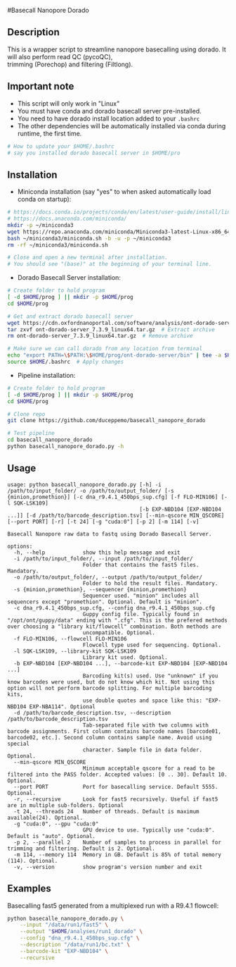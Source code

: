 #Basecall Nanopore Dorado

## Description
This is a wrapper script to streamline nanopore basecalling using dorado. It will also perform read QC (pycoQC), \
trimming (Porechop) and filtering (Filtlong).



## Important note
- This script will only work in "Linux"
- You must have conda and dorado basecall server pre-installed.
- You need to have dorado install location added to your `.bashrc`
- The other dependencies will be automatically installed via conda during runtime, the first time.

```bash
# How to update your $HOME/.bashrc
# say you installed dorado basecall server in $HOME/pro
```

## Installation
- Miniconda installation (say "yes" to when asked automatically load conda on startup):
```bash
# https://docs.conda.io/projects/conda/en/latest/user-guide/install/linux.html
# https://docs.anaconda.com/miniconda/
mkdir -p ~/miniconda3
wget https://repo.anaconda.com/miniconda/Miniconda3-latest-Linux-x86_64.sh -O ~/miniconda3/miniconda.sh
bash ~/miniconda3/miniconda.sh -b -u -p ~/miniconda3
rm -rf ~/miniconda3/miniconda.sh

# Close and open a new terminal after installation.
# You should see "(base)" at the beginning of your terminal line. 
```
- Dorado Basecall Server installation:
```bash
# Create folder to hold program
[ -d $HOME/prog ] || mkdir -p $HOME/prog
cd $HOME/prog

# Get and extract dorado basecall server
wget https://cdn.oxfordnanoportal.com/software/analysis/ont-dorado-server_7.3.9_linux64.tar.gz  # Get dorado basecall server
tar zxvf ont-dorado-server_7.3.9_linux64.tar.gz  # Extract archive
rm ont-dorado-server_7.3.9_linux64.tar.gz  # Remove archive

# Make sure we can call dorado from any location from terminal
echo "export PATH=\$PATH:\$HOME/prog/ont-dorado-server/bin" | tee -a $HOME/.bashrc
source $HOME/.bashrc  # Apply changes
```
* Pipeline installation:
```bash
# Create folder to hold program
[ -d $HOME/prog ] || mkdir -p $HOME/prog
cd $HOME/prog

# Clone repo
git clone https://github.com/duceppemo/basecall_nanopore_dorado

# Test pipeline
cd basecall_nanopore_dorado
python basecall_nanopore_dorado.py -h
```
## Usage
```commandline
usage: python basecall_nanopore_dorado.py [-h] -i /path/to/input_folder/ -o /path/to/output_folder/ [-s {minion,promethion}] [-c dna_r9.4.1_450bps_sup.cfg] [-f FLO-MIN106] [-l SQK-LSK109]
                                          [-b EXP-NBD104 [EXP-NBD104 ...]] [-d /path/to/barcode_description.tsv] [--min-qscore MIN_QSCORE] [--port PORT] [-r] [-t 24] [-g "cuda:0"] [-p 2] [-m 114] [-v]

Basecall Nanopore raw data to fastq using Dorado Basecall Server.

options:
  -h, --help            show this help message and exit
  -i /path/to/input_folder/, --input /path/to/input_folder/
                        Folder that contains the fast5 files. Mandatory.
  -o /path/to/output_folder/, --output /path/to/output_folder/
                        Folder to hold the result files. Mandatory.
  -s {minion,promethion}, --sequencer {minion,promethion}
                        Sequencer used. "minion" includes all sequencers except "promethion". Optional. Default is "minion".
  -c dna_r9.4.1_450bps_sup.cfg, --config dna_r9.4.1_450bps_sup.cfg
                        Guppy config file. Typically found in "/opt/ont/guppy/data" ending with ".cfg". This is the prefered methods over choosing a "library kit/flowcell" combination. Both methods are
                        uncompatible. Optional.
  -f FLO-MIN106, --flowcell FLO-MIN106
                        Flowcell type used for sequencing. Optional.
  -l SQK-LSK109, --library-kit SQK-LSK109
                        Library kit used. Optional.
  -b EXP-NBD104 [EXP-NBD104 ...], --barcode-kit EXP-NBD104 [EXP-NBD104 ...]
                        Barcoding kit(s) used. Use "unknown" if you know barcodes were used, but do not know which kit. Not using this option will not perform barcode splitting. For multiple barcoding kits,
                        use double quotes and space like this: "EXP-NBD104 EXP-NBA114". Optional
  -d /path/to/barcode_description.tsv, --description /path/to/barcode_description.tsv
                        Tab-separated file with two columns with barcode assignments. First column contains barcode names [barcode01, barcode02, etc.]. Second column contains sample name. Avoid using special
                        character. Sample file in data folder. Optional.
  --min-qscore MIN_QSCORE
                        Minimum acceptable qscore for a read to be filtered into the PASS folder. Accepted values: [0 .. 30]. Default 10. Optional.
  --port PORT           Port for basecalling service. Default 5555. Optional.
  -r, --recursive       Look for fast5 recursively. Useful if fast5 are in multiple sub-folders. Optional
  -t 24, --threads 24   Number of threads. Default is maximum available(24). Optional.
  -g "cuda:0", --gpu "cuda:0"
                        GPU device to use. Typically use "cuda:0". Default is "auto". Optional.
  -p 2, --parallel 2    Number of samples to process in parallel for trimming and filtering. Default is 2. Optional.
  -m 114, --memory 114  Memory in GB. Default is 85% of total memory (114). Optional.
  -v, --version         show program's version number and exit
```

## Examples
Basecalling fast5 generated from a multiplexed run with a R9.4.1 flowcell:
```bash
python basecalle_nanopore_dorado.py \
    --input "/data/run1/fast5" \
    --output "$HOME/analyses/run1_dorado" \
    --config "dna_r9.4.1_450bps_sup.cfg" \
    --description "/data/run1/bc.txt" \
    --barcode-kit "EXP-NBD104" \
    --recursive
```
